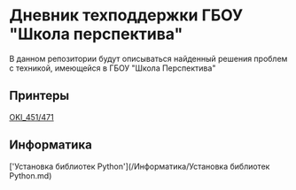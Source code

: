 # Дневник техподдержки ГБОУ "Школа перспектива"
В данном репозитории будут описываться найденный решения проблем с техникой, имеющейся в ГБОУ "Школа Перспектива"


## Принтеры
[OKI_451/471](/Принтеры/OKI_451-471.md)

## Информатика
['Установка библиотек Python'](/Информатика/Установка библиотек Python.md)

